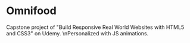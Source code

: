 # Omnifood
Capstone project of "Build Responsive Real World Websites with HTML5 and CSS3" on Udemy. \nPersonalized with JS animations.
